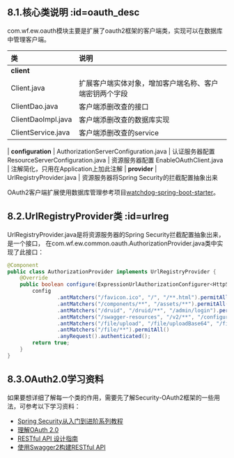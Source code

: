 ﻿## 8.1.核心类说明    :id=oauth_desc
com.wf.ew.oauth模块主要是扩展了oauth2框架的客户端类，实现可以在数据库中管理客户端。

类 | 说明
:--- | :---
**client** | 
Client.java | 扩展客户端实体对象，增加客户端名称、客户端密钥两个字段
ClientDao.java | 客户端添删改查的接口
ClientDaoImpl.java | 客户端添删改查的数据库实现
ClientService.java | 客户端添删改查的service
 | 
**configuration** | 
AuthorizationServerConfiguration.java | 认证服务器配置
ResourceServerConfiguration.java | 资源服务器配置
EnableOAuthClient.java | 注解简化，只用在Application上加此注解
 | 
**provider** | 
UrlRegistryProvider.java | 资源服务器将Spring Security的拦截配置抽象出来

OAuth2客户端扩展使用数据库管理参考项目[watchdog-spring-boot-starter](https://github.com/yuequan1997/watchdog-spring-boot-starter)。


## 8.2.UrlRegistryProvider类    :id=urlreg
UrlRegistryProvider.java是将资源服务器的Spring Security拦截配置抽象出来，是一个接口，
在com.wf.ew.common.oauth.AuthorizationProvider.java类中实现了此接口：
```java
@Component
public class AuthorizationProvider implements UrlRegistryProvider {
    @Override
    public boolean configure(ExpressionUrlAuthorizationConfigurer<HttpSecurity>.ExpressionInterceptUrlRegistry config) {
        config
                .antMatchers("/favicon.ico", "/", "/**.html").permitAll()
                .antMatchers("/components/**", "/assets/**").permitAll()
                .antMatchers("/druid", "/druid/**", "/admin/login").permitAll()
                .antMatchers("/swagger-resources", "/v2/**", "/configuration/**", "/webjars/**").permitAll()
                .antMatchers("/file/upload", "/file/uploadBase64", "/file/del").authenticated()
                .antMatchers("/file/**").permitAll()
                .anyRequest().authenticated();
        return true;
    }
}
```

## 8.3.OAuth2.0学习资料
如果要想详细了解每一个类的作用，需要先了解Security-OAuth2框架的一些用法，可参考以下学习资料：

- [Spring Security从入门到进阶系列教程](http://www.spring4all.com/article/428)
- [理解OAuth 2.0](http://www.ruanyifeng.com/blog/2014/05/oauth_2_0.html)
- [RESTful API 设计指南](http://www.ruanyifeng.com/blog/2014/05/restful_api.html)
- [使用Swagger2构建RESTful API](http://www.spring4all.com/article/251)
